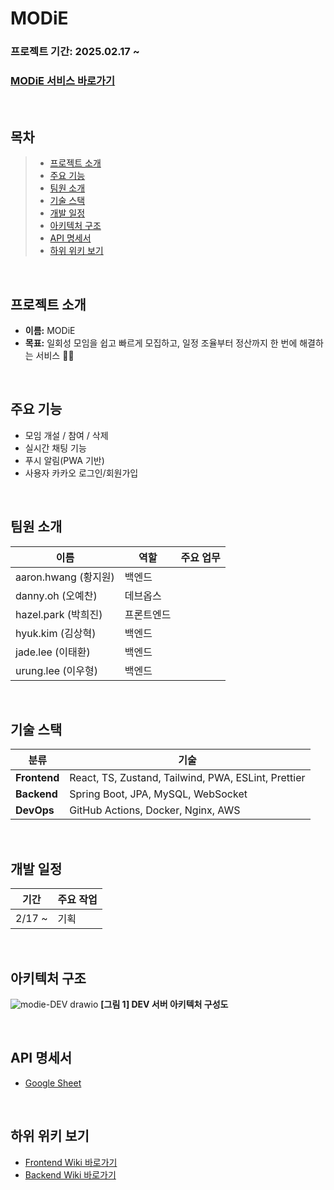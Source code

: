 # MODiE

### 프로젝트 기간: 2025.02.17 ~

### [MODiE 서비스 바로가기](https://www.google.com)

<br />

## 목차

> - [프로젝트 소개](#프로젝트-소개)
> - [주요 기능](#주요-기능)
> - [팀원 소개](#팀원-소개)
> - [기술 스택](#기술-스택)
> - [개발 일정](#개발-일정)
> - [아키텍처 구조](#아키텍처-구조)
> - [API 명세서](#API-명세서)
> - [하위 위키 보기](#하위-위키-보기)

<br />

## 프로젝트 소개

- **이름:** MODiE
- **목표:** 일회성 모임을 쉽고 빠르게 모집하고, 일정 조율부터 정산까지 한 번에 해결하는 서비스 🙌🏻

<br />

## 주요 기능

- 모임 개설 / 참여 / 삭제
- 실시간 채팅 기능
- 푸시 알림(PWA 기반)
- 사용자 카카오 로그인/회원가입

<br />

## 팀원 소개

| 이름                 | 역할       | 주요 업무 |
| -------------------- | ---------- | --------- |
| aaron.hwang (황지원) | 백엔드     |           |
| danny.oh (오예찬)    | 데브옵스     |           |
| hazel.park (박희진)  | 프론트엔드 |           |
| hyuk.kim (김상혁)    | 백엔드     |           |
| jade.lee (이태환)    | 백엔드     |           |
| urung.lee (이우형)   | 백엔드     |           |

<br />

## 기술 스택

| 분류         | 기술                                                |
| ------------ | --------------------------------------------------- |
| **Frontend** | React, TS, Zustand, Tailwind, PWA, ESLint, Prettier |
| **Backend**  | Spring Boot, JPA, MySQL, WebSocket                  |
| **DevOps**   | GitHub Actions, Docker, Nginx, AWS                  |

<br />

## 개발 일정

| 기간   | 주요 작업 |
| ------ | --------- |
| 2/17 ~ | 기획      |

<br />

## 아키텍처 구조

![modie-DEV drawio](https://github.com/user-attachments/assets/3d039dba-750a-41d6-9a69-d357d74798b4)
**[그림 1] DEV 서버 아키텍처 구성도**

<br />

## API 명세서

- [Google Sheet](https://docs.google.com/spreadsheets/d/15-FcYp0_XYGt4Zs8TPxn_4znBbTJTRuxihUqwxfY93w/edit?gid=1878554884#gid=1878554884)

<br />

## 하위 위키 보기

- [Frontend Wiki 바로가기](https://github.com/100-hours-a-week/3-team-modie-wiki/wiki/Frontend-Wiki)
- [Backend Wiki 바로가기](https://github.com/100-hours-a-week/3-team-modie-wiki/wiki/Backend-Wiki)
